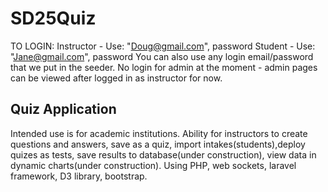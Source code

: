 # SD25Quiz
TO LOGIN: Instructor - Use: "Doug@gmail.com", password
          Student - Use: "Jane@gmail.com", password
You can also use any login email/password that we put in the seeder.
No login for admin at the moment - admin pages can be viewed after logged in as instructor for now.

Quiz Application
-------

Intended use is for academic institutions.
Ability for instructors to create questions and answers, save as a quiz, import intakes(students),deploy quizes as tests, save results to database(under construction), view data in dynamic charts(under construction).
Using PHP, web sockets, laravel framework, D3 library, bootstrap.

